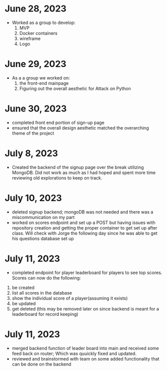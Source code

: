 # **June 28, 2023**

- Worked as a group to develop:
  1. MVP
  2. Docker containers
  3. wireframe
  4. Logo

# **June 29, 2023**

- As a a group we worked on:
  1. the front-end mainpage
  2. Figuring out the overall aesthetic for Attack on Python

# **June 30, 2023**

- completed front end portion of sign-up page
- ensured that the overall design aesthetic matched the overarching theme of the project

# **July 8, 2023**

- Created the backend of the signup page over the break utilizing MongoDB. Did not work as much as I had hoped and spent more time reviewing old explorations to keep on track.

# **July 10, 2023**

- deleted signup backend; mongoDB was not needed and there was a miscommunication on my part
- worked on scores endpoint and set up a POST but having issues with repository creation and getting the proper container to get set up after class. Will check with Jorge the following day since he was able to get his questions database set up

# **July 11, 2023**

- completed endpoint for player leaderboard for players to see top scores. Scores can now do the following:

1.  be created
2.  list all scores in the database
3.  show the individual score of a player(assuming it exists)
4.  be updated
5.  get deleted (this may be removed later on since backend is meant for a leaderboard for record keeping)

# **July 11, 2023**

- merged backend function of leader board into main and received some feed back on router; Which was quuickly fixed and updated.
- reviewed and brainstormed with team on some added functionality that can be done on the backend
